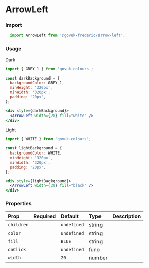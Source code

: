 ArrowLeft
=========

### Import
```js
  import ArrowLeft from '@govuk-frederic/arrow-left';
```
<!-- STORY -->

### Usage

Dark
```jsx
import { GREY_1 } from 'govuk-colours';

const darkBackground = {
  backgroundColor: GREY_1,
  minHeight: '320px',
  minWidth: '320px',
  padding: '20px',
};

<div style={darkBackground}>
  <ArrowLeft width={28} fill="white" />
</div>
```

Light
```jsx
import { WHITE } from 'govuk-colours';

const lightBackground = {
  backgroundColor: WHITE,
  minHeight: '320px',
  minWidth: '320px',
  padding: '20px',
};

<div style={lightBackground}>
  <ArrowLeft width={28} fill="black" />
</div>
```

### Properties
Prop | Required | Default | Type | Description
:--- | :------- | :------ | :--- | :----------
 `children` |  | ```undefined``` | string | 
 `color` |  | ```undefined``` | string | 
 `fill` |  | ```BLUE``` | string | 
 `onClick` |  | ```undefined``` | func | 
 `width` |  | ```20``` | number | 


